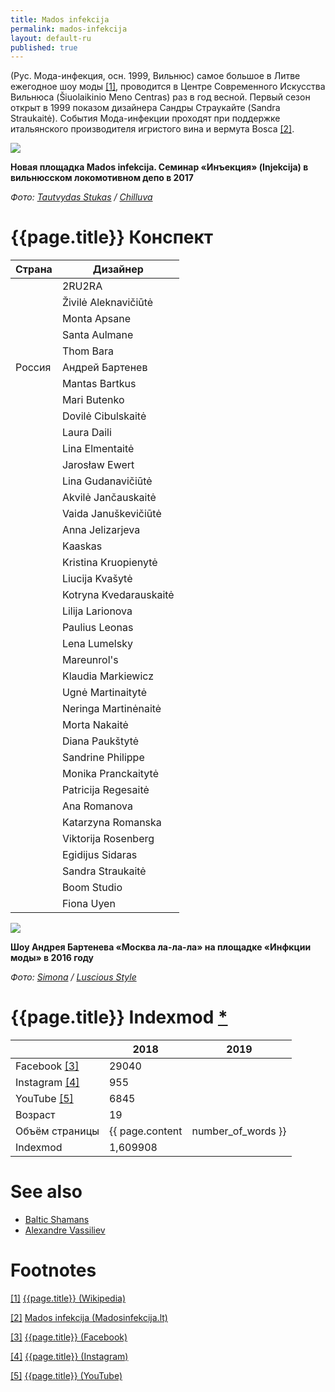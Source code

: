 ```yaml
---
title: Mados infekcija
permalink: mados-infekcija
layout: default-ru
published: true
---
```


(Рус. Мода-инфекция, осн. 1999, Вильнюс) самое большое в Литве ежегодное шоу моды <span id="a1">[\[1\]](#f1)</span>, проводится в Центре Современного Искусства Вильнюса (Šiuolaikinio Meno Centras) раз в год весной. Первый сезон открыт в 1999 показом дизайнера Сандры Страукайте (Sandra Straukaitė). События Мода-инфекции проходят при поддержке итальянского производителя игристого вина и вермута Bosca <span id="a2">[\[2\]](#f2)</span>.

![](https://i2.wp.com/chilluva.lt/wp-content/uploads/2017/11/41_preview-1.jpeg)

**Новая площадка Mados infekcija. Семинар «Инъекция» (Injekcija) в вильнюсском локомотивном депо в 2017**

*Фото: [Tautvydas Stukas](stukas-tautvydas) / [Chilluva](http://chilluva.lt/2017/11/10/injekcija-veza-mados-lokomotyvas-pajudejo-i-cecha/)*

# {{page.title}} Конспект

|Страна|Дизайнер|
|-|-|
||2RU2RA|
||Živilė Aleknavičiūtė|
||Monta Apsane|
||Santa Aulmane|
||Thom Bara|
|Россия|Андрей Бартенев|
||Mantas Bartkus|
||Mari Butenko|
||Dovilė Cibulskaitė|
||Laura Daili|
||Lina Elmentaitė|
||Jarosław Ewert|
||Lina Gudanavičiūtė|
||Akvilė Jančauskaitė|
||Vaida Januškevičiūtė|
||Anna Jelizarjeva|
||Kaaskas|
||Kristina Kruopienytė|
||Liucija Kvašytė|
||Kotryna Kvedarauskaitė|
||Lilija Larionova|
||Paulius Leonas|
||Lena Lumelsky|
||Mareunrol's|
||Klaudia Markiewicz|
||Ugnė Martinaitytė|
||Neringa Martinėnaitė|
||Morta Nakaitė|
||Diana Paukštytė|
||Sandrine Philippe|
||Monika Pranckaitytė|
||Patricija Regesaitė|
||Ana Romanova|
||Katarzyna Romanska|
||Viktorija Rosenberg|
||Egidijus Sidaras|
||Sandra Straukaitė|
||Boom Studio|
||Fiona Uyen|

![](http://luscious-style.com/wp-content/uploads/2016/03/mados_infekcija_pirma_diena_2.bmp)

**Шоу Андрея Бартенева «Москва ла-ла-ла» на площадке «Инфкции моды» в 2016 году**

*Фото: [Simona](simona) / [Luscious Style](http://luscious-style.com/mados-infekcija-2016-pirma-diena/)*

# {{page.title}} Indexmod [*](indexmod)

||2018|2019|
|-|-|-|
|Facebook <span id="a3">[\[3\]](#f3)</span>|29040||
|Instagram <span id="a4">[\[4\]](#f4)</span>|955||
|YouTube <span id="a5">[\[5\]](#f5)</span>|6845||
|Возраст|19||
|Объём страницы|{{ page.content | number_of_words }}||
|Indexmod|1,609908||

# See also

+ [Baltic Shamans](baltic-shamans)
+ [Alexandre Vassiliev](vassiliev-alexandre)

# Footnotes

[[1]](#a1) <span id="f1"></span> [{{page.title}} (Wikipedia)](https://en.wikipedia.org/wiki/Mados_infekcija)

[[2]](#a2) <span id="f2"></span> [Mados infekcija (Madosinfekcija.lt)](http://www.madosinfekcija.lt/en/sponsors/)

[[3]](#a3) <span id="f3"></span> [{{page.title}} (Facebook)](https://www.facebook.com/pg/madosinfekcija/community/?ref=page_internal)

[[4]](#a4) <span id="f4"></span> [{{page.title}} (Instagram)](https://www.instagram.com/madosinfekcija/)

[[5]](#a5) <span id="f5"></span> [{{page.title}} (YouTube)](https://www.youtube.com/channel/UCpjraW-xybnHgJBbc6mudBw/about)
